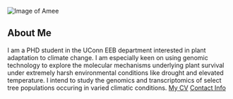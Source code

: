 ![Image of Amee](images/headshot.png "Welcome to amee-genome, the webpage that describes my research in the exciting field of genomics science")
## About Me
I am a PHD student in the UConn EEB department interested in plant adaptation to climate change. I am especially keen on using genomic technology to explore the molecular mechanisms underlying plant survival under extremely harsh environmental conditions like drought and elevated temperature. I intend to study the genomics and transcriptomics of select tree populations occuring in varied climatic conditions. 
[My CV](PDFs/cv.pdf)
[Contact Info](contact-info.html) 
